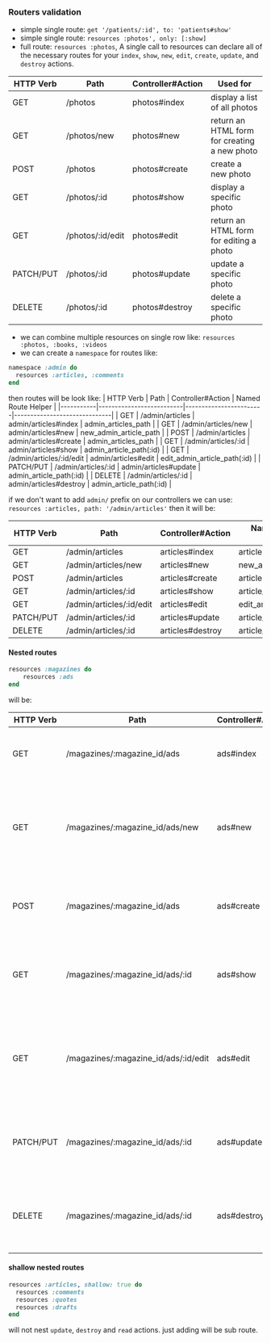 
### Routers validation

- simple single route: `get '/patients/:id', to: 'patients#show'`
- simple single route: `resources :photos', only: [:show]`
- full route: `resources :photos`, A single call to resources can declare all of the necessary routes for your `index`, `show`, `new`, `edit`, `create`, `update`, and `destroy` actions.

| HTTP Verb | Path             | Controller#Action | Used for                                     |
|-----------|------------------|-------------------|----------------------------------------------|
| GET       | /photos          | photos#index      | display a list of all photos                 |
| GET       | /photos/new      | photos#new        | return an HTML form for creating a new photo |
| POST      | /photos          | photos#create     | create a new photo                           |
| GET       | /photos/:id      | photos#show       | display a specific photo                     |
| GET       | /photos/:id/edit | photos#edit       | return an HTML form for editing a photo      |
| PATCH/PUT | /photos/:id      | photos#update     | update a specific photo                      |
| DELETE    | /photos/:id      | photos#destroy    | delete a specific photo                      |

- we can combine multiple resources on single row like: `resources :photos, :books, :videos`
- we can create a `namespace` for routes like:
```ruby
namespace :admin do
  resources :articles, :comments
end
```
then routes will be look like:
| HTTP Verb | Path                     | Controller#Action      | Named Route Helper           |
|-----------|--------------------------|------------------------|------------------------------|
| GET       | /admin/articles          | admin/articles#index   | admin_articles_path          |
| GET       | /admin/articles/new      | admin/articles#new     | new_admin_article_path       |
| POST      | /admin/articles          | admin/articles#create  | admin_articles_path          |
| GET       | /admin/articles/:id      | admin/articles#show    | admin_article_path(:id)      |
| GET       | /admin/articles/:id/edit | admin/articles#edit    | edit_admin_article_path(:id) |
| PATCH/PUT | /admin/articles/:id      | admin/articles#update  | admin_article_path(:id)      |
| DELETE    | /admin/articles/:id      | admin/articles#destroy | admin_article_path(:id)      |

if we don't want to add `admin/` prefix on our controllers we can use:
`resources :articles, path: '/admin/articles'`
then it will be:

| HTTP Verb | Path                     | Controller#Action | Named Route Helper     |
|-----------|--------------------------|-------------------|------------------------|
| GET       | /admin/articles          | articles#index    | articles_path          |
| GET       | /admin/articles/new      | articles#new      | new_article_path       |
| POST      | /admin/articles          | articles#create   | articles_path          |
| GET       | /admin/articles/:id      | articles#show     | article_path(:id)      |
| GET       | /admin/articles/:id/edit | articles#edit     | edit_article_path(:id) |
| PATCH/PUT | /admin/articles/:id      | articles#update   | article_path(:id)      |
| DELETE    | /admin/articles/:id      | articles#destroy  | article_path(:id)      |


#### Nested routes
```ruby
resources :magazines do
    resources :ads
end
```

will be:

| HTTP Verb | Path                                 | Controller#Action | Used for                                                                   |
|-----------|--------------------------------------|-------------------|----------------------------------------------------------------------------|
| GET       | /magazines/:magazine_id/ads          | ads#index         | display a list of all ads for a specific magazine                          |
| GET       | /magazines/:magazine_id/ads/new      | ads#new           | return an HTML form for creating a new ad belonging to a specific magazine |
| POST      | /magazines/:magazine_id/ads          | ads#create        | create a new ad belonging to a specific magazine                           |
| GET       | /magazines/:magazine_id/ads/:id      | ads#show          | display a specific ad belonging to a specific magazine                     |
| GET       | /magazines/:magazine_id/ads/:id/edit | ads#edit          | return an HTML form for editing an ad belonging to a specific magazine     |
| PATCH/PUT | /magazines/:magazine_id/ads/:id      | ads#update        | update a specific ad belonging to a specific magazine                      |
| DELETE    | /magazines/:magazine_id/ads/:id      | ads#destroy       | delete a specific ad belonging to a specific magazine                      |

#### shallow nested routes

```ruby
resources :articles, shallow: true do
  resources :comments
  resources :quotes
  resources :drafts
end
```

will not nest `update`, `destroy` and `read` actions. just adding will be sub route.

